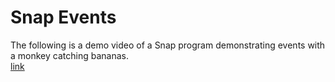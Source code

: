 # Snap Events
The following is a demo video of a Snap program demonstrating events with a monkey catching bananas. \
[link](https://www.youtube.com/watch?v=6CTh_4L82l0)
